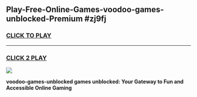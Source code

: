 
## Play-Free-Online-Games-voodoo-games-unblocked-Premium #zj9fj
<h3>
<a href="https://premium.freeplayer.one?title=voodoo-games-unblocked&ref=8M">CLICK TO PLAY</a></h3>
<hr>

<h3>
<a href="https://premium.freeplayer.one?title=voodoo-games-unblocked&ref=8M">CLICK 2 PLAY</a>
  
</h3>

<a href="https://premium.freeplayer.one?title=voodoo-games-unblocked&ref=8M"><img src="https://clearcache.store/games.png"></a>


**voodoo-games-unblocked games unblocked: Your Gateway to Fun and Accessible Online Gaming**
